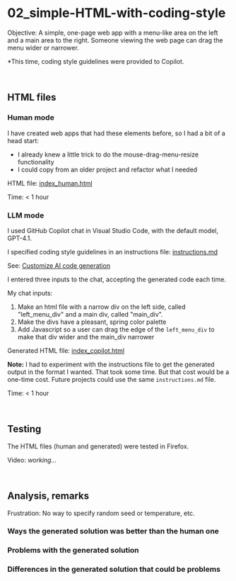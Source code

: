 # 02_simple-HTML-with-coding-style

Objective: A simple, one-page web app with a menu-like area on the left and a main area to the right. Someone viewing the web page can drag the menu wider or narrower.

\*This time, coding style guidelines were provided to Copilot.

<p>&nbsp;</p>


## HTML files

### Human mode
I have created web apps that had these elements before, so I had a bit of a head start:
- I already knew a little trick to do the mouse-drag-menu-resize functionality
- I could copy from an older project and refactor what I needed

HTML file: [index_human.html](index_human.html)

Time: < 1 hour

### LLM mode
I used GitHub Copilot chat in Visual Studio Code, with the default model, GPT-4.1.

I specified coding style guidelines in an instructions file: [instructions.md](instructions.md.txt)

See: [Customize AI code generation](https://code.visualstudio.com/docs/copilot/reference/copilot-vscode-features#_customize-ai-code-generation)

I entered three inputs to the chat, accepting the generated code each time.

My chat inputs:
1. Make an html file with a narrow div on the left side, called "left_menu_div" and a main div, called "main_div".
2. Make the divs have a pleasant, spring color palette
3. Add Javascript so a user can drag the edge of the `left_menu_div` to make that div wider and the main_div narrower

Generated HTML file: [index_copilot.html](index_copilot.html)

**Note:** I had to experiment with the instructions file to get the generated output in the format I wanted.  That took some time.  But that cost would be a one-time cost.  Future projects could use the same `instructions.md` file.

Time: < 1 hour

<p>&nbsp;</p>


## Testing
The HTML files (human and generated) were tested in Firefox.

Video: *working...*

<p>&nbsp;</p>


## Analysis, remarks

Frustration: No way to specify random seed or temperature, etc.

### Ways the generated solution was better than the human one

### Problems with the generated solution

### Differences in the generated solution that could be problems


